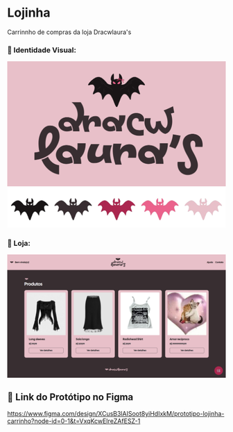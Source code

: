 # Lojinha
Carrinnho de compras da loja Dracwlaura's

### 🦇 Identidade Visual:

<img src="./web/assets/logo.png">
<img src="./web/assets/paleta.png">

### 🦇 Loja:

<img src="./web/assets/loja.png">

## 🦇 Link do Protótipo no Figma

https://www.figma.com/design/XCusB3lAISoot8yiHdIxkM/prototipo-lojinha-carrinho?node-id=0-1&t=VxqKcwEIreZAfESZ-1